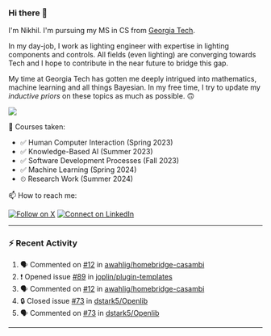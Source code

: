 ### Hi there 👋

<!--
**nkapila6/nkapila6** is a ✨ _special_ ✨ repository because its `README.md` (this file) appears on your GitHub profile.

Here are some ideas to get you started:

- 🔭 I’m currently working on ...
- 🌱 I’m currently learning ...
- 👯 I’m looking to collaborate on ...
- 🤔 I’m looking for help with ...
- 💬 Ask me about ...
- 📫 How to reach me: ...
- 😄 Pronouns: ...
- ⚡ Fun fact: ...
- 🔭 I’m currently working on ...
-->

I'm Nikhil. I'm pursuing my MS in CS from [Georgia Tech](https://github.com/gatech). 

In my day-job, I work as lighting engineer with expertise in lighting components and controls. All fields (even lighting) are converging towards Tech and I hope to contribute in the near future to bridge this gap.

My time at Georgia Tech has gotten me deeply intrigued into mathematics, machine learning and all things Bayesian. In my free time, I try to update my *inductive priors* on these topics as much as possible. 🙃

<a href="https://visitcount.itsvg.in">
  <img src="https://visitcount.itsvg.in/api?id=nkapila6&label=Profile%20Views&color=12&icon=0&pretty=false" />
</a>

🐛 Courses taken: 
- ✅ Human Computer Interaction (Spring 2023)
- ✅ Knowledge-Based AI (Summer 2023)
- ✅ Software Development Processes (Fall 2023)
- ✅ Machine Learning (Spring 2024)
- ⏲ Research Work (Summer 2024)

📫 How to reach me:

[![Follow on X](https://img.shields.io/badge/--twitter?label=Twitter&logo=Twitter&style=social)](https://x.com/nkapila6) [![Connect on LinkedIn](https://img.shields.io/badge/--linkedin?label=LinkedIn&logo=LinkedIn&style=social)](https://www.linkedin.com/in/nikhilkapila/)

---

### :zap: Recent Activity

<!--START_SECTION:activity-->
1. 🗣 Commented on [#12](https://github.com/awahlig/homebridge-casambi/issues/12#issuecomment-2119246275) in [awahlig/homebridge-casambi](https://github.com/awahlig/homebridge-casambi)
2. ❗ Opened issue [#89](https://github.com/joplin/plugin-templates/issues/89) in [joplin/plugin-templates](https://github.com/joplin/plugin-templates)
3. 🗣 Commented on [#12](https://github.com/awahlig/homebridge-casambi/issues/12#issuecomment-2002313385) in [awahlig/homebridge-casambi](https://github.com/awahlig/homebridge-casambi)
4. 🔒 Closed issue [#73](https://github.com/dstark5/Openlib/issues/73) in [dstark5/Openlib](https://github.com/dstark5/Openlib)
5. 🗣 Commented on [#73](https://github.com/dstark5/Openlib/issues/73#issuecomment-1966589382) in [dstark5/Openlib](https://github.com/dstark5/Openlib)
<!--END_SECTION:activity-->

---
